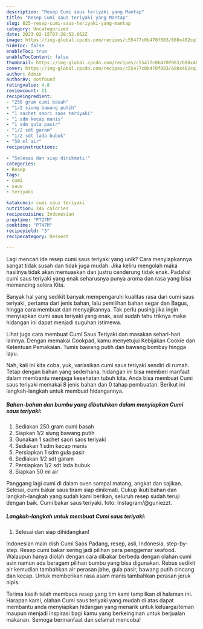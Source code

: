 ```yaml
---
description: "Resep Cumi saus teriyaki yang Mantap"
title: "Resep Cumi saus teriyaki yang Mantap"
slug: 825-resep-cumi-saus-teriyaki-yang-mantap
category: Uncategorized
date: 2023-02-15T07:28:52.662Z
image: https://img-global.cpcdn.com/recipes/c55477c0b470f083/680x482cq70/cumi-saus-teriyaki-foto-resep-utama.jpg
hideToc: false
enableToc: true
enableTocContent: false
thumbnail: https://img-global.cpcdn.com/recipes/c55477c0b470f083/680x482cq70/cumi-saus-teriyaki-foto-resep-utama.jpg
cover: https://img-global.cpcdn.com/recipes/c55477c0b470f083/680x482cq70/cumi-saus-teriyaki-foto-resep-utama.jpg
author: Admin
authorAv: notfound
ratingvalue: 4.8
reviewcount: 11
recipeingredient:
- "250 gram cumi basah"
- "1/2 siung bawang putih"
- "1 sachet saori saos teriyaki"
- "1 sdm kecap manis"
- "1 sdm gula pasir"
- "1/2 sdt garam"
- "1/2 sdt lada bubuk"
- "50 ml air"
recipeinstructions:

- "Selesai dan siap dinikmati!"
categories:
- Resep
tags:
- cumi
- saus
- teriyaki

katakunci: cumi saus teriyaki 
nutrition: 246 calories
recipecuisine: Indonesian
preptime: "PT27M"
cooktime: "PT47M"
recipeyield: "3"
recipecategory: Dessert

---
```





Lagi mencari ide resep cumi saus teriyaki yang unik? Cara menyiapkannya sangat tidak susah dan tidak juga mudah. Jika keliru mengolah maka hasilnya tidak akan memuaskan dan justru cenderung tidak enak. Padahal cumi saus teriyaki yang enak seharusnya punya aroma dan rasa yang bisa memancing selera Kita.





Banyak hal yang sedikit banyak mempengaruhi kualitas rasa dari cumi saus teriyaki, pertama dari jenis bahan, lalu pemilihan bahan segar dan Bagus, hingga cara membuat dan menyajikannya. Tak perlu pusing jika ingin menyiapkan cumi saus teriyaki yang enak,      asal sudah tahu triknya maka hidangan ini dapat menjadi suguhan istimewa.














Lihat juga cara membuat Cumi Saus Teriyaki dan masakan sehari-hari lainnya. Dengan memakai Cookpad, kamu menyetujui Kebijakan Cookie dan Ketentuan Pemakaian. Tumis bawang putih dan bawang bombay hingga layu.






Nah, kali ini kita coba, yuk, variasikan cumi saus teriyaki sendiri di rumah. Tetap dengan bahan yang sederhana, hidangan ini bisa memberi manfaat dalam membantu menjaga kesehatan tubuh kita. Anda bisa membuat Cumi saus teriyaki memakai 8 jenis bahan dan 0 tahap pembuatan. Berikut ini langkah-langkah untuk membuat hidangannya.

<!--inarticleads1-->

##### Bahan-bahan dan bumbu yang dibutuhkan dalam menyiapkan Cumi saus teriyaki:

1. Sediakan 250 gram cumi basah
1. Siapkan 1/2 siung bawang putih
1. Gunakan 1 sachet saori saos teriyaki
1. Sediakan 1 sdm kecap manis
1. Persiapkan 1 sdm gula pasir
1. Sediakan 1/2 sdt garam
1. Persiapkan 1/2 sdt lada bubuk
1. Siapkan 50 ml air


Panggang lagi cumi di dalam oven sampai matang, angkat dan sajikan. Selesai, cumi bakar saus tiram siap dinikmati. Cukup ikuti bahan dan langkah-langkah yang sudah kami berikan, seluruh resep sudah teruji dengan baik. Cumi bakar saus teriyaki. foto: Instagram/@guniezzt. 

<!--inarticleads2-->

##### Langkah-langkah untuk membuat Cumi saus teriyaki:


1. Selesai dan siap dihidangkan!

Indonesian main dish Cumi Saos Padang, resep, asli, Indonesia, step-by-step. Resep cumi bakar sering jadi pilihan para penggemar seafood. Walaupun hanya diolah dengan cara dibakar berbeda dengan olahan cumi asin namun ada beragam pilihan bumbu yang bisa digunakan. Rebus sedikit air kemudian tambahkan air perasan jahe, gula pasir, bawang putih cincang dan kecap. Untuk memberikan rasa asam manis tambahkan perasan jeruk nipis. 

Terima kasih telah membaca resep yang tim kami tampilkan di halaman ini. Harapan kami, olahan Cumi saus teriyaki yang mudah di atas dapat membantu anda menyiapkan hidangan yang menarik untuk keluarga/teman maupun menjadi inspirasi bagi kamu yang berkeinginan untuk berjualan makanan. Semoga bermanfaat dan selamat mencoba!
